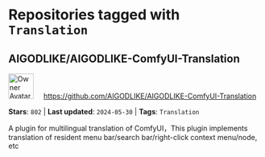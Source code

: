 # Repositories tagged with `Translation`

## AIGODLIKE/AIGODLIKE-ComfyUI-Translation

<a href='https://github.com/AIGODLIKE/AIGODLIKE-ComfyUI-Translation'><img src="https://avatars.githubusercontent.com/u/124877023?v=4" alt="Owner Avatar" width="50" height="50"></a> &nbsp; &nbsp; https://github.com/AIGODLIKE/AIGODLIKE-ComfyUI-Translation

**Stars**: `802` | **Last updated**: `2024-05-30` | **Tags**: `Translation`

A plugin for multilingual translation of ComfyUI，This plugin implements translation of resident menu bar/search bar/right-click context menu/node, etc

